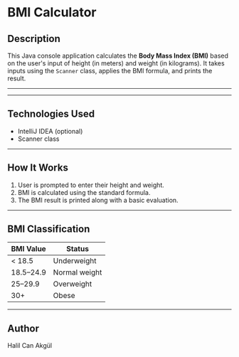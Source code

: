 # BMI Calculator

## Description

This Java console application calculates the **Body Mass Index (BMI)** based on the user's input of height (in meters) and weight (in kilograms). It takes inputs using the `Scanner` class, applies the BMI formula, and prints the result.

---


---

## Technologies Used

- IntelliJ IDEA (optional)
- Scanner class

---

## How It Works

1. User is prompted to enter their height and weight.
2. BMI is calculated using the standard formula.
3. The BMI result is printed along with a basic evaluation.

---

## BMI Classification

| BMI Value | Status            |
|-----------|-------------------|
| < 18.5    | Underweight       |
| 18.5–24.9 | Normal weight     |
| 25–29.9   | Overweight        |
| 30+       | Obese             |

---

## Author

Halil Can Akgül


